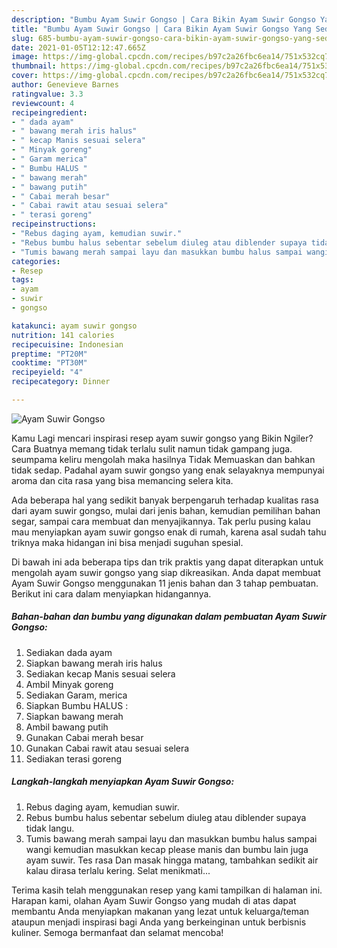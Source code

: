 ```yaml
---
description: "Bumbu Ayam Suwir Gongso | Cara Bikin Ayam Suwir Gongso Yang Sedap"
title: "Bumbu Ayam Suwir Gongso | Cara Bikin Ayam Suwir Gongso Yang Sedap"
slug: 685-bumbu-ayam-suwir-gongso-cara-bikin-ayam-suwir-gongso-yang-sedap
date: 2021-01-05T12:12:47.665Z
image: https://img-global.cpcdn.com/recipes/b97c2a26fbc6ea14/751x532cq70/ayam-suwir-gongso-foto-resep-utama.jpg
thumbnail: https://img-global.cpcdn.com/recipes/b97c2a26fbc6ea14/751x532cq70/ayam-suwir-gongso-foto-resep-utama.jpg
cover: https://img-global.cpcdn.com/recipes/b97c2a26fbc6ea14/751x532cq70/ayam-suwir-gongso-foto-resep-utama.jpg
author: Genevieve Barnes
ratingvalue: 3.3
reviewcount: 4
recipeingredient:
- " dada ayam"
- " bawang merah iris halus"
- " kecap Manis sesuai selera"
- " Minyak goreng"
- " Garam merica"
- " Bumbu HALUS "
- " bawang merah"
- " bawang putih"
- " Cabai merah besar"
- " Cabai rawit atau sesuai selera"
- " terasi goreng"
recipeinstructions:
- "Rebus daging ayam, kemudian suwir."
- "Rebus bumbu halus sebentar sebelum diuleg atau diblender supaya tidak langu."
- "Tumis bawang merah sampai layu dan masukkan bumbu halus sampai wangi kemudian masukkan kecap please manis dan bumbu lain juga ayam suwir. Tes rasa Dan masak hingga matang, tambahkan sedikit air kalau dirasa terlalu kering. Selat menikmati..."
categories:
- Resep
tags:
- ayam
- suwir
- gongso

katakunci: ayam suwir gongso 
nutrition: 141 calories
recipecuisine: Indonesian
preptime: "PT20M"
cooktime: "PT30M"
recipeyield: "4"
recipecategory: Dinner

---
```



![Ayam Suwir Gongso](https://img-global.cpcdn.com/recipes/b97c2a26fbc6ea14/751x532cq70/ayam-suwir-gongso-foto-resep-utama.jpg)

Kamu Lagi mencari inspirasi resep ayam suwir gongso yang Bikin Ngiler? Cara Buatnya memang tidak terlalu sulit namun tidak gampang juga. seumpama keliru mengolah maka hasilnya Tidak Memuaskan dan bahkan tidak sedap. Padahal ayam suwir gongso yang enak selayaknya mempunyai aroma dan cita rasa yang bisa memancing selera kita.

Ada beberapa hal yang sedikit banyak berpengaruh terhadap kualitas rasa dari ayam suwir gongso, mulai dari jenis bahan, kemudian pemilihan bahan segar, sampai cara membuat dan menyajikannya. Tak perlu pusing kalau mau menyiapkan ayam suwir gongso enak di rumah, karena asal sudah tahu triknya maka hidangan ini bisa menjadi suguhan spesial.




Di bawah ini ada beberapa tips dan trik praktis yang dapat diterapkan untuk mengolah ayam suwir gongso yang siap dikreasikan. Anda dapat membuat Ayam Suwir Gongso menggunakan 11 jenis bahan dan 3 tahap pembuatan. Berikut ini cara dalam menyiapkan hidangannya.

<!--inarticleads1-->

##### Bahan-bahan dan bumbu yang digunakan dalam pembuatan Ayam Suwir Gongso:

1. Sediakan  dada ayam
1. Siapkan  bawang merah iris halus
1. Sediakan  kecap Manis sesuai selera
1. Ambil  Minyak goreng
1. Sediakan  Garam, merica
1. Siapkan  Bumbu HALUS :
1. Siapkan  bawang merah
1. Ambil  bawang putih
1. Gunakan  Cabai merah besar
1. Gunakan  Cabai rawit atau sesuai selera
1. Sediakan  terasi goreng




<!--inarticleads2-->

##### Langkah-langkah menyiapkan Ayam Suwir Gongso:

1. Rebus daging ayam, kemudian suwir.
1. Rebus bumbu halus sebentar sebelum diuleg atau diblender supaya tidak langu.
1. Tumis bawang merah sampai layu dan masukkan bumbu halus sampai wangi kemudian masukkan kecap please manis dan bumbu lain juga ayam suwir. Tes rasa Dan masak hingga matang, tambahkan sedikit air kalau dirasa terlalu kering. Selat menikmati...




Terima kasih telah menggunakan resep yang kami tampilkan di halaman ini. Harapan kami, olahan Ayam Suwir Gongso yang mudah di atas dapat membantu Anda menyiapkan makanan yang lezat untuk keluarga/teman ataupun menjadi inspirasi bagi Anda yang berkeinginan untuk berbisnis kuliner. Semoga bermanfaat dan selamat mencoba!
